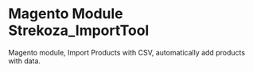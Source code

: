 # Magento Module Strekoza_ImportTool
Magento module, Import Products with CSV, automatically add products with data.
